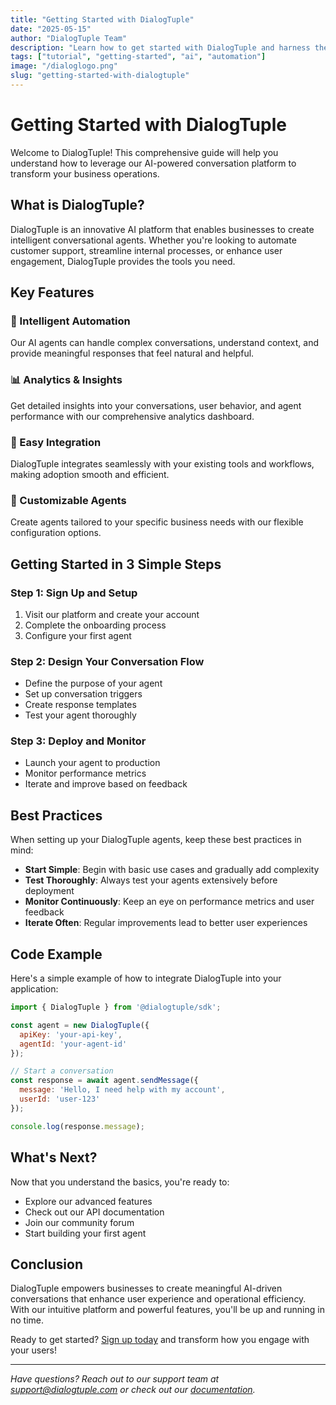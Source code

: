```yaml
---
title: "Getting Started with DialogTuple"
date: "2025-05-15"
author: "DialogTuple Team"
description: "Learn how to get started with DialogTuple and harness the power of AI-driven conversations for your business."
tags: ["tutorial", "getting-started", "ai", "automation"]
image: "/dialoglogo.png"
slug: "getting-started-with-dialogtuple"
---
```


# Getting Started with DialogTuple

Welcome to DialogTuple! This comprehensive guide will help you understand how to leverage our AI-powered conversation platform to transform your business operations.

## What is DialogTuple?

DialogTuple is an innovative AI platform that enables businesses to create intelligent conversational agents. Whether you're looking to automate customer support, streamline internal processes, or enhance user engagement, DialogTuple provides the tools you need.

## Key Features

### 🤖 Intelligent Automation
Our AI agents can handle complex conversations, understand context, and provide meaningful responses that feel natural and helpful.

### 📊 Analytics & Insights
Get detailed insights into your conversations, user behavior, and agent performance with our comprehensive analytics dashboard.

### 🔧 Easy Integration
DialogTuple integrates seamlessly with your existing tools and workflows, making adoption smooth and efficient.

### 🎯 Customizable Agents
Create agents tailored to your specific business needs with our flexible configuration options.

## Getting Started in 3 Simple Steps

### Step 1: Sign Up and Setup
1. Visit our platform and create your account
2. Complete the onboarding process
3. Configure your first agent

### Step 2: Design Your Conversation Flow
- Define the purpose of your agent
- Set up conversation triggers
- Create response templates
- Test your agent thoroughly

### Step 3: Deploy and Monitor
- Launch your agent to production
- Monitor performance metrics
- Iterate and improve based on feedback

## Best Practices

When setting up your DialogTuple agents, keep these best practices in mind:

- **Start Simple**: Begin with basic use cases and gradually add complexity
- **Test Thoroughly**: Always test your agents extensively before deployment
- **Monitor Continuously**: Keep an eye on performance metrics and user feedback
- **Iterate Often**: Regular improvements lead to better user experiences

## Code Example

Here's a simple example of how to integrate DialogTuple into your application:

```javascript
import { DialogTuple } from '@dialogtuple/sdk';

const agent = new DialogTuple({
  apiKey: 'your-api-key',
  agentId: 'your-agent-id'
});

// Start a conversation
const response = await agent.sendMessage({
  message: 'Hello, I need help with my account',
  userId: 'user-123'
});

console.log(response.message);
```

## What's Next?

Now that you understand the basics, you're ready to:

- Explore our advanced features
- Check out our API documentation
- Join our community forum
- Start building your first agent

## Conclusion

DialogTuple empowers businesses to create meaningful AI-driven conversations that enhance user experience and operational efficiency. With our intuitive platform and powerful features, you'll be up and running in no time.

Ready to get started? [Sign up today](https://dialogtuple.com/signup) and transform how you engage with your users!

---

*Have questions? Reach out to our support team at support@dialogtuple.com or check out our [documentation](https://docs.dialogtuple.com).* 